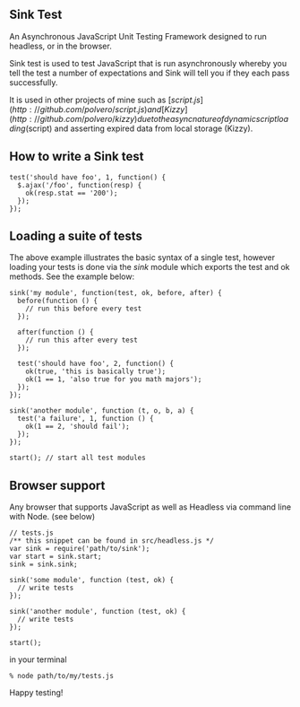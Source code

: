 Sink Test
---------

An Asynchronous JavaScript Unit Testing Framework designed to run headless, or in the browser.

Sink test is used to test JavaScript that is run asynchronously whereby you tell the test a number of expectations and Sink will tell you if they each pass successfully.

It is used in other projects of mine such as [$script.js](http://github.com/polvero/script.js) and [Kizzy](http://github.com/polvero/kizzy) due to the async nature of dynamic script loading ($script) and asserting expired data from local storage (Kizzy).

How to write a Sink test
------------------------

    test('should have foo', 1, function() {
      $.ajax('/foo', function(resp) {
        ok(resp.stat == '200');
      });
    });

Loading a suite of tests
------------------------

The above example illustrates the basic syntax of a single test, however loading your tests is done via the *sink* module which exports the test and ok methods. See the example below:

    sink('my module', function(test, ok, before, after) {
      before(function () {
        // run this before every test
      });

      after(function () {
        // run this after every test
      });

      test('should have foo', 2, function() {
        ok(true, 'this is basically true');
        ok(1 == 1, 'also true for you math majors');
      });
    });

    sink('another module', function (t, o, b, a) {
      test('a failure', 1, function () {
        ok(1 == 2, 'should fail');
      });
    });

    start(); // start all test modules

Browser support
---------------

Any browser that supports JavaScript as well as Headless via command line with Node. (see below)

    // tests.js
    /** this snippet can be found in src/headless.js */
    var sink = require('path/to/sink');
    var start = sink.start;
    sink = sink.sink;

    sink('some module', function (test, ok) {
      // write tests
    });

    sink('another module', function (test, ok) {
      // write tests
    });

    start();

in your terminal

    % node path/to/my/tests.js

Happy testing!